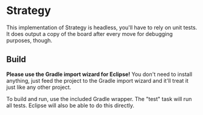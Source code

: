 # Strategy

This implementation of Strategy is headless, you'll have to
rely on unit tests. It does output a copy of the board after
every move for debugging purposes, though.

## Build

**Please use the Gradle import wizard for Eclipse!** You don't need
to install anything, just feed the project to the Gradle import
wizard and it'll treat it just like any other project.

To build and run, use the included Gradle wrapper. The "test"
task will run all tests. Eclipse will also be able to do this
directly.
